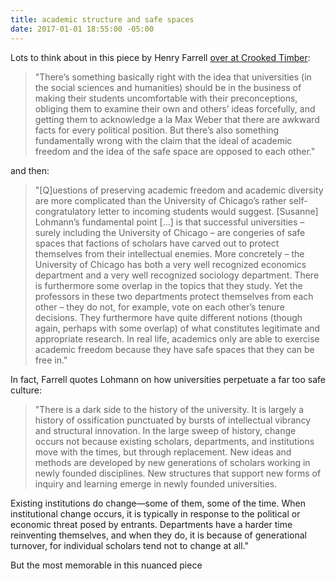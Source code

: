 ```yaml
---
title: academic structure and safe spaces
date: 2017-01-01 18:55:00 -05:00
---
```


Lots to think about in this piece by Henry Farrell [over at Crooked Timber](http://crookedtimber.org/2016/08/27/the-university-of-chicago-is-nothing-more-and-nothing-less-than-a-complex-of-safe-spaces/#comment-689873):

> "There’s something basically right with the idea that universities (in the social sciences and humanities) should be in the business of making their students uncomfortable with their preconceptions, obliging them to examine their own and others’ ideas forcefully, and getting them to acknowledge a la Max Weber that there are awkward facts for every political position. But there’s also something fundamentally wrong with the claim that the ideal of academic freedom and the idea of the safe space are opposed to each other."

and then:

> "[Q]uestions of preserving academic freedom and academic diversity are more complicated than the University of Chicago’s rather self-congratulatory letter to incoming students would suggest. [Susanne] Lohmann’s fundamental point [...] is that successful universities – surely including the University of Chicago – are congeries of safe spaces that factions of scholars have carved out to protect themselves from their intellectual enemies. More concretely – the University of Chicago has both a very well recognized economics department and a very well recognized sociology department. There is furthermore some overlap in the topics that they study. Yet the professors in these two departments protect themselves from each other – they do not, for example, vote on each other’s tenure decisions. They furthermore have quite different notions (though again, perhaps with some overlap) of what constitutes legitimate and appropriate research. In real life, academics only are able to exercise academic freedom because they have safe spaces that they can be free in."

In fact, Farrell quotes Lohmann on how universities perpetuate a far too safe culture:

> "There is a dark side to the history of the university. It is largely a history of ossification punctuated by bursts of intellectual vibrancy and structural innovation. In the large sweep of history, change occurs not because existing scholars, departments, and institutions move with the times, but through replacement. New ideas and methods are developed by new generations of scholars working in newly founded disciplines. New structures that support new forms of inquiry and learning emerge in newly founded universities.

Existing institutions do change—some of them, some of the time. When institutional change occurs, it is typically in response to the political or economic threat posed by entrants. Departments have a harder time reinventing themselves, and when they do, it is because of generational turnover, for individual scholars tend not to change at all."

But the most memorable in this nuanced piece 

